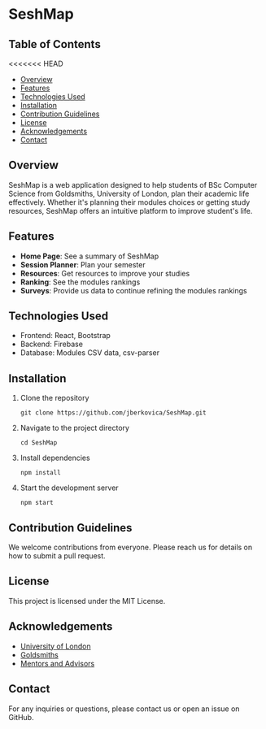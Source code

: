 # SeshMap

## Table of Contents

<<<<<<< HEAD
- [Overview](#overview)
- [Features](#features)
- [Technologies Used](#technologies-used)
- [Installation](#installation)
- [Contribution Guidelines](#contribution-guidelines)
- [License](#license)
- [Acknowledgements](#acknowledgements)
- [Contact](#contact)

## Overview

SeshMap is a web application designed to help students of BSc Computer Science from Goldsmiths, University of London, plan their academic life effectively. Whether it's planning their modules choices or getting study resources, SeshMap offers an intuitive platform to improve student's life.

## Features

- **Home Page**: See a summary of SeshMap 
- **Session Planner**: Plan your semester
- **Resources**: Get resources to improve your studies
- **Ranking**: See the modules rankings
- **Surveys**: Provide us data to continue refining the modules rankings

## Technologies Used

- Frontend: React, Bootstrap
- Backend: Firebase
- Database: Modules CSV data, csv-parser

## Installation

1. Clone the repository
    ```
    git clone https://github.com/jberkovica/SeshMap.git
    ```

2. Navigate to the project directory
    ```
    cd SeshMap
    ```

3. Install dependencies
    ```
    npm install
    ```
  
4. Start the development server
    ```
    npm start
    ```

## Contribution Guidelines

We welcome contributions from everyone. Please reach us for details on how to submit a pull request.

## License

This project is licensed under the MIT License.

## Acknowledgements

- [University of London](https://www.london.ac.uk/)
- [Goldsmiths](https://www.gold.ac.uk/)
- [Mentors and Advisors](#)

## Contact

For any inquiries or questions, please contact us or open an issue on GitHub.